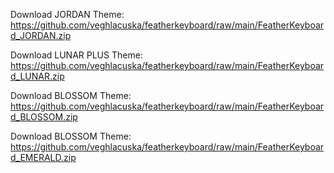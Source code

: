 Download JORDAN Theme: https://github.com/veghlacuska/featherkeyboard/raw/main/FeatherKeyboard_JORDAN.zip

Download LUNAR PLUS Theme: https://github.com/veghlacuska/featherkeyboard/raw/main/FeatherKeyboard_LUNAR.zip

Download BLOSSOM Theme: https://github.com/veghlacuska/featherkeyboard/raw/main/FeatherKeyboard_BLOSSOM.zip

Download BLOSSOM Theme: https://github.com/veghlacuska/featherkeyboard/raw/main/FeatherKeyboard_EMERALD.zip
